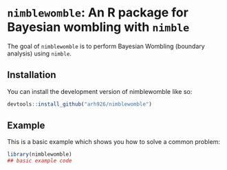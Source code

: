 
# `nimblewomble`: An R package for Bayesian wombling with `nimble`

<!-- badges: start -->
<!-- badges: end -->

The goal of `nimblewomble` is to perform Bayesian Wombling (boundary analysis) using `nimble`.

## Installation

You can install the development version of nimblewomble like so:

``` r
devtools::install_github("arh926/nimblewomble")
```

## Example

This is a basic example which shows you how to solve a common problem:

``` r
library(nimblewomble)
## basic example code
```

